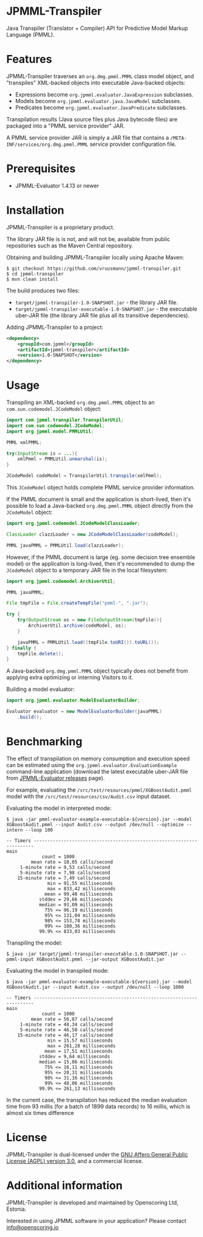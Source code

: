 JPMML-Transpiler
================

Java Transpiler (Translator + Compiler) API for Predictive Model Markup Language (PMML).

# Features #

JPMML-Transpiler traverses an `org.dmg.pmml.PMML` class model object, and "transpiles" XML-backed objects into executable Java-backed objects:

* Expressions become `org.jpmml.evaluator.JavaExpression` subclasses.
* Models become `org.jpmml.evaluator.java.JavaModel` subclasses.
* Predicates become `org.jpmml.evaluator.JavaPredicate` subclasses.

Transpilation results (Java source files plus Java bytecode files) are packaged into a "PMML service provider" JAR.

A PMML service provider JAR is simply a JAR file that contains a `/META-INF/services/org.dmg.pmml.PMML` service provider configuration file.

# Prerequisites #

* JPMML-Evaluator 1.4.13 or newer

# Installation #

JPMML-Transpiler is a proprietary product.

The library JAR file is is not, and will not be, available from public repositories such as the Maven Central repository.

Obtaining and building JPMML-Transpiler locally using Apache Maven:

```
$ git checkout https://github.com/vruusmann/jpmml-transpiler.git
$ cd jpmml-transpiler
$ mvn clean install
```

The build produces two files:

* `target/jpmml-transpiler-1.0-SNAPSHOT.jar` - the library JAR file.
* `target/jpmml-transpiler-executable-1.0-SNAPSHOT.jar` - the executable uber-JAR file (the library JAR file plus all its transitive dependencies).

Adding JPMML-Transpiler to a project:

```xml
<dependency>
	<groupId>com.jpmml</groupId>
	<artifactId>jpmml-transpiler</artifactId>
	<version>1.0-SNAPSHOT</version>
</dependency>
```

# Usage #

Transpiling an XML-backed `org.dmg.pmml.PMML` object to an `com.sun.codemodel.JCodeModel` object:

```java
import com.jpmml.transpiler.TranspilerUtil;
import com.sun.codemodel.JCodeModel;
import org.jpmml.model.PMMLUtil;

PMML xmlPMML;

try(InputStream is = ...){
	xmlPmml = PMMLUtil.unmarshal(is);
}

JCodeModel codeModel = TranspilerUtil.transpile(xmlPmml);
```

This `JCodeModel` object holds complete PMML service provider information.

If the PMML document is small and the application is short-lived, then it's possible to load a Java-backed `org.dmg.pmml.PMML` object directly from the `JCodeModel` object:

```java
import org.jpmml.codemodel.JCodeModelClassLoader;

ClassLoader clazzLoader = new JCodeModelClassLoader(codeModel);

PMML javaPMML = PMMLUtil.load(clazzLoader);
```

However, if the PMML document is large (eg. some decision tree ensemble model) or the application is long-lived, then it's recommended to dump the `JCodeModel` object to a temporary JAR file in the local filesystem:

```java
import org.jpmml.codemodel.ArchiverUtil;

PMML javaPMML;

File tmpFile = File.createTempFile("pmml-", ".jar");

try {
	try(OutputStream os = new FileOutputStream(tmpFile)){
		ArchiverUtil.archive(codeModel, os);
	}

	javaPMML = PMMLUtil.load((tmpFile.toURI()).toURL());
} finally {
	tmpFile.delete();
}
```

A Java-backed `org.dmg.pmml.PMML` object typically does not benefit from applying extra optimizing or interning Visitors to it.

Building a model evaluator:

```java
import org.jpmml.evaluator.ModelEvaluatorBuilder;

Evaluator evaluator = new ModelEvaluatorBuilder(javaPMML)
	.build();
```

# Benchmarking #

The effect of transpilation on memory consumption and execution speed can be estimated using the `org.jpmml.evaluator.EvaluationExample` command-line application (download the latest executable uber-JAR file from [JPMML-Evaluator releases](https://github.com/jpmml/jpmml-evaluator/releases) page).

For example, evaluating the `/src/test/resources/pmml/XGBoostAudit.pmml` model with the `/src/test/resources/csv/Audit.csv` input dataset.

Evaluating the model in interpreted mode:

```
$ java -jar pmml-evaluator-example-executable-${version}.jar --model XGBoostAudit.pmml --input Audit.csv --output /dev/null --optimize --intern --loop 100

-- Timers ----------------------------------------------------------------------
main
             count = 1000
         mean rate = 10,05 calls/second
     1-minute rate = 9,53 calls/second
     5-minute rate = 7,98 calls/second
    15-minute rate = 7,49 calls/second
               min = 91,55 milliseconds
               max = 833,42 milliseconds
              mean = 99,48 milliseconds
            stddev = 29,66 milliseconds
            median = 93,09 milliseconds
              75% <= 96,19 milliseconds
              95% <= 131,04 milliseconds
              98% <= 153,78 milliseconds
              99% <= 180,36 milliseconds
            99.9% <= 833,03 milliseconds
```

Transpiling the model:

```
$ java -jar target/jpmml-transpiler-executable-1.0-SNAPSHOT.jar --pmml-input XGBoostAudit.pmml --jar-output XGBoostAudit.jar
```

Evaluating the model in transpiled mode:

```
$ java -jar pmml-evaluator-example-executable-${version}.jar --model XGBoostAudit.jar --input Audit.csv --output /dev/null --loop 1000

-- Timers ----------------------------------------------------------------------
main
             count = 1000
         mean rate = 56,87 calls/second
     1-minute rate = 48,34 calls/second
     5-minute rate = 46,50 calls/second
    15-minute rate = 46,17 calls/second
               min = 15,57 milliseconds
               max = 261,28 milliseconds
              mean = 17,51 milliseconds
            stddev = 9,64 milliseconds
            median = 15,86 milliseconds
              75% <= 16,11 milliseconds
              95% <= 20,31 milliseconds
              98% <= 31,16 milliseconds
              99% <= 48,06 milliseconds
            99.9% <= 261,13 milliseconds
```

In the current case, the transpilation has reduced the median evaluation time from 93 millis (for a batch of 1899 data records) to 16 millis, which is almost six times difference

# License #

JPMML-Transpiler is dual-licensed under the [GNU Affero General Public License (AGPL) version 3.0](https://www.gnu.org/licenses/agpl-3.0.html), and a commercial license.

# Additional information #

JPMML-Transpiler is developed and maintained by Openscoring Ltd, Estonia.

Interested in using JPMML software in your application? Please contact [info@openscoring.io](mailto:info@openscoring.io)